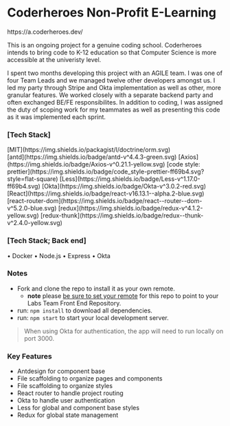 <h1>Coderheroes Non-Profit E-Learning</h1>
https://a.coderheroes.dev/
<p>This is an ongoing project for a genuine coding school. Coderheroes intends to bring code to K-12 education so that Computer Science is more accessible at the univeristy level.</p>

<p>I spent two months developing this project with an AGILE team. I was one of four Team Leads and we managed twelve other developers amongst us. I led my party through Stripe and Okta implementation as well as other, more granular features. We worked closely with a separate backend party and often exchanged BE/FE responsibilites. In addition to coding, I was assigned the duty of scoping work for my teammates as well as presenting this code as it was implemented each sprint.</p>

<h3>[Tech Stack]</h3>
[MIT](https://img.shields.io/packagist/l/doctrine/orm.svg) <br>
[antd](https://img.shields.io/badge/antd-v^4.4.3-green.svg)
[Axios](https://img.shields.io/badge/Axios-v^0.21.1-yellow.svg)
[code style: prettier](https://img.shields.io/badge/code_style-prettier-ff69b4.svg?style=flat-square)
[Less](https://img.shields.io/badge/Less-v^1.17.0-ff69b4.svg)
[Okta](https://img.shields.io/badge/Okta-v^3.0.2-red.svg)
[React](https://img.shields.io/badge/react-v16.13.1--alpha.2-blue.svg) 
[react-router-dom](https://img.shields.io/badge/react--router--dom-v^5.2.0-blue.svg)  
[redux](https://img.shields.io/badge/redux-v^4.1.2-yellow.svg)
[redux-thunk](https://img.shields.io/badge/redux--thunk-v^2.4.0-yellow.svg)

<h3>[Tech Stack; Back end]</h3>
• Docker • Node.js • Express • Okta


### Notes
- Fork and clone the repo to install it as your own remote.
  - **note** please [be sure to set your remote](https://help.github.jp/enterprise/2.11/user/articles/changing-a-remote-s-url/) for this repo to point to your Labs Team Front End Repository.
- run: `npm install` to download all dependencies.
- run: `npm start` to start your local development server.

> When using Okta for authentication, the app will need to run locally on port 3000.


### Key Features
- Antdesign for component base
- File scaffolding to organize pages and components
- File scaffolding to organize styles
- React router to handle project routing
- Okta to handle user authentication
- Less for global and component base styles
- Redux for global state management
